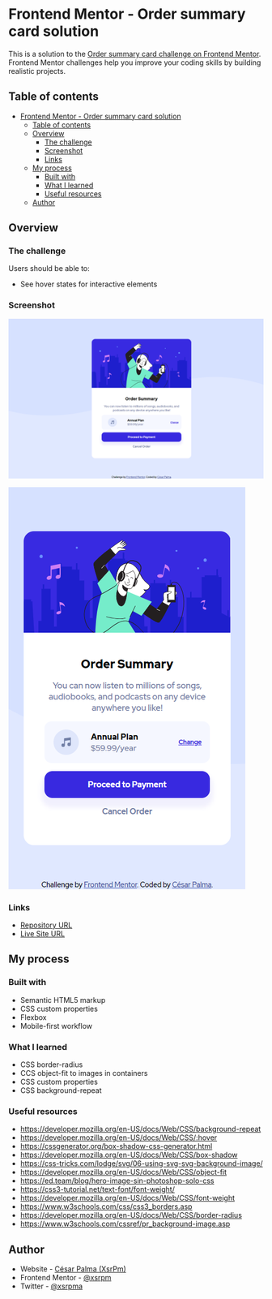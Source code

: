 # Frontend Mentor - Order summary card solution

This is a solution to the [Order summary card challenge on Frontend Mentor](https://www.frontendmentor.io/challenges/order-summary-component-QlPmajDUj). Frontend Mentor challenges help you improve your coding skills by building realistic projects.

## Table of contents

- [Frontend Mentor - Order summary card solution](#frontend-mentor---order-summary-card-solution)
  - [Table of contents](#table-of-contents)
  - [Overview](#overview)
    - [The challenge](#the-challenge)
    - [Screenshot](#screenshot)
    - [Links](#links)
  - [My process](#my-process)
    - [Built with](#built-with)
    - [What I learned](#what-i-learned)
    - [Useful resources](#useful-resources)
  - [Author](#author)

## Overview

### The challenge

Users should be able to:

- See hover states for interactive elements

### Screenshot

![Desktop image](./screenshot-desktop.png)

![Mobile image](./screenshot-mobile.png)

### Links

- [Repository URL](https://github.com/xsrpm/standard-web-projects/tree/master/css/order-summary-component)
- [Live Site URL](https://xsrpm.github.io/standard-web-projects/css/order-summary-component/)

## My process

### Built with

- Semantic HTML5 markup
- CSS custom properties
- Flexbox
- Mobile-first workflow

### What I learned

- CSS border-radius
- CCS object-fit to images in containers
- CSS custom properties
- CSS background-repeat

### Useful resources

- https://developer.mozilla.org/en-US/docs/Web/CSS/background-repeat
- https://developer.mozilla.org/en-US/docs/Web/CSS/:hover
- https://cssgenerator.org/box-shadow-css-generator.html
- https://developer.mozilla.org/en-US/docs/Web/CSS/box-shadow
- https://css-tricks.com/lodge/svg/06-using-svg-svg-background-image/
- https://developer.mozilla.org/en-US/docs/Web/CSS/object-fit
- https://ed.team/blog/hero-image-sin-photoshop-solo-css
- https://css3-tutorial.net/text-font/font-weight/
- https://developer.mozilla.org/en-US/docs/Web/CSS/font-weight
- https://www.w3schools.com/css/css3_borders.asp
- https://developer.mozilla.org/en-US/docs/Web/CSS/border-radius
- https://www.w3schools.com/cssref/pr_background-image.asp

## Author

- Website - [César Palma (XsrPm)](https://xsrpm.github.io)
- Frontend Mentor - [@xsrpm](https://www.frontendmentor.io/profile/xsrpm)
- Twitter - [@xsrpma](https://www.twitter.com/xsrpma)
